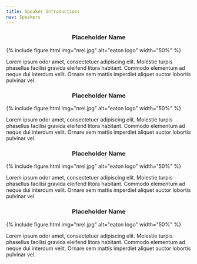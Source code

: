 ```yaml
---
title: Speaker Introductions
nav: Speakers
---
```


<h3 style="text-align: center;">Placeholder Name</h3>

{% include figure.html img="nrel.jpg" alt="eaton logo" width="50%" %}

Lorem ipsum odor amet, consectetuer adipiscing elit. Molestie turpis phasellus facilisi gravida eleifend litora habitant. Commodo elementum ad neque dui interdum velit. Ornare sem mattis imperdiet aliquet auctor lobortis pulvinar vel.
<br>

<h3 style="text-align: center;">Placeholder Name</h3>

{% include figure.html img="nrel.jpg" alt="eaton logo" width="50%" %}

Lorem ipsum odor amet, consectetuer adipiscing elit. Molestie turpis phasellus facilisi gravida eleifend litora habitant. Commodo elementum ad neque dui interdum velit. Ornare sem mattis imperdiet aliquet auctor lobortis pulvinar vel.
<br>

<h3 style="text-align: center;">Placeholder Name</h3>

{% include figure.html img="nrel.jpg" alt="eaton logo" width="50%" %}

Lorem ipsum odor amet, consectetuer adipiscing elit. Molestie turpis phasellus facilisi gravida eleifend litora habitant. Commodo elementum ad neque dui interdum velit. Ornare sem mattis imperdiet aliquet auctor lobortis pulvinar vel.
<br>

<h3 style="text-align: center;">Placeholder Name</h3>

{% include figure.html img="nrel.jpg" alt="eaton logo" width="50%" %}

Lorem ipsum odor amet, consectetuer adipiscing elit. Molestie turpis phasellus facilisi gravida eleifend litora habitant. Commodo elementum ad neque dui interdum velit. Ornare sem mattis imperdiet aliquet auctor lobortis pulvinar vel.
<br>